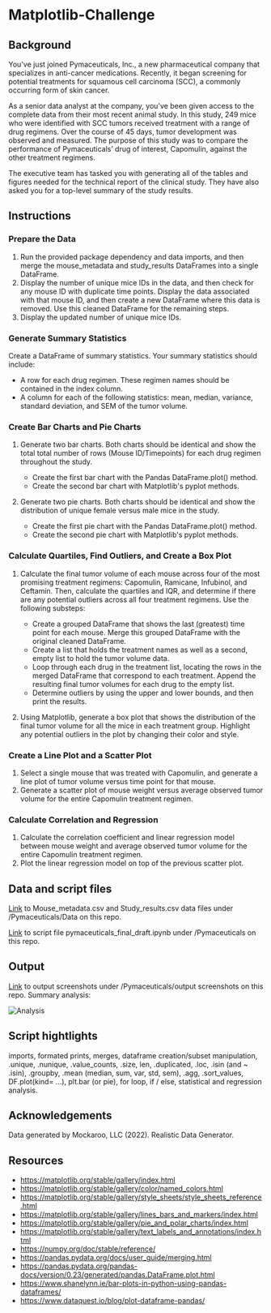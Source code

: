 # Matplotlib-Challenge

## Background

You've just joined Pymaceuticals, Inc., a new pharmaceutical company that specializes in anti-cancer medications. Recently, it began screening for potential treatments for squamous cell carcinoma (SCC), a commonly occurring form of skin cancer.

As a senior data analyst at the company, you've been given access to the complete data from their most recent animal study. In this study, 249 mice who were identified with SCC tumors received treatment with a range of drug regimens. Over the course of 45 days, tumor development was observed and measured. The purpose of this study was to compare the performance of Pymaceuticals’ drug of interest, Capomulin, against the other treatment regimens.

The executive team has tasked you with generating all of the tables and figures needed for the technical report of the clinical study. They have also asked you for a top-level summary of the study results.

## Instructions

### Prepare the Data

1. Run the provided package dependency and data imports, and then merge the mouse_metadata and study_results DataFrames into a single DataFrame.
2. Display the number of unique mice IDs in the data, and then check for any mouse ID with duplicate time points. Display the data associated with that mouse ID, and then create a new DataFrame where this data is removed. Use this cleaned DataFrame for the remaining steps.
3. Display the updated number of unique mice IDs.

### Generate Summary Statistics

Create a DataFrame of summary statistics. Your summary statistics should include:
* A row for each drug regimen. These regimen names should be contained in the index column.
* A column for each of the following statistics: mean, median, variance, standard deviation, and SEM of the tumor volume.

### Create Bar Charts and Pie Charts

1. Generate two bar charts. Both charts should be identical and show the total total number of rows (Mouse ID/Timepoints) for each drug regimen throughout the study.
    * Create the first bar chart with the Pandas DataFrame.plot() method.
    * Create the second bar chart with Matplotlib's pyplot methods.

2. Generate two pie charts. Both charts should be identical and show the distribution of unique female versus male mice in the study.
    * Create the first pie chart with the Pandas DataFrame.plot() method.
    * Create the second pie chart with Matplotlib's pyplot methods.

### Calculate Quartiles, Find Outliers, and Create a Box Plot

1. Calculate the final tumor volume of each mouse across four of the most promising treatment regimens: Capomulin, Ramicane, Infubinol, and Ceftamin. Then, calculate the quartiles and IQR, and determine if there are any potential outliers across all four treatment regimens. Use the following substeps:
    * Create a grouped DataFrame that shows the last (greatest) time point for each mouse. Merge this grouped DataFrame with the original cleaned DataFrame.
    * Create a list that holds the treatment names as well as a second, empty list to hold the tumor volume data.
    * Loop through each drug in the treatment list, locating the rows in the merged DataFrame that correspond to each treatment. Append the resulting final tumor volumes for each drug to the empty list.
    * Determine outliers by using the upper and lower bounds, and then print the results.

2. Using Matplotlib, generate a box plot that shows the distribution of the final tumor volume for all the mice in each treatment group. Highlight any potential outliers in the plot by changing their color and style.

### Create a Line Plot and a Scatter Plot

1. Select a single mouse that was treated with Capomulin, and generate a line plot of tumor volume versus time point for that mouse.
2. Generate a scatter plot of mouse weight versus average observed tumor volume for the entire Capomulin treatment regimen.

### Calculate Correlation and Regression

1. Calculate the correlation coefficient and linear regression model between mouse weight and average observed tumor volume for the entire Capomulin treatment regimen.
2. Plot the linear regression model on top of the previous scatter plot.

## Data and script files
[Link](https://github.com/brenprie/Matplotlib-Challenge/tree/main/Pymaceuticals/data) to Mouse_metadata.csv and Study_results.csv data files under /Pymaceuticals/Data on this repo. 

[Link](https://github.com/brenprie/Matplotlib-Challenge/tree/main/Pymaceuticals) to script file pymaceuticals_final_draft.ipynb under /Pymaceuticals on this repo. 

## Output 
[Link](https://github.com/brenprie/Matplotlib-Challenge/tree/main/Pymaceuticals/output%20screenshots) to output screenshots under /Pymaceuticals/output screenshots on this repo. Summary analysis:

![Analysis](https://github.com/user-attachments/assets/dd327bdc-09d3-4da7-80b2-dc614cd96cfb)



## Script hightlights
imports, formated prints, merges, dataframe creation/subset manipulation, .unique, .nunique, .value_counts, .size, len, .duplicated, .loc, .isin (and ~ .isin), .groupby, .mean (median, sum, var, std, sem), .agg, .sort_values, DF.plot(kind= ...), plt.bar (or pie), for loop, if / else, statistical and regression analysis.

## Acknowledgements
Data generated by Mockaroo, LLC (2022). Realistic Data Generator.

## Resources 
* https://matplotlib.org/stable/gallery/index.html
* https://matplotlib.org/stable/gallery/color/named_colors.html
* https://matplotlib.org/stable/gallery/style_sheets/style_sheets_reference.html
* https://matplotlib.org/stable/gallery/lines_bars_and_markers/index.html
* https://matplotlib.org/stable/gallery/pie_and_polar_charts/index.html
* https://matplotlib.org/stable/gallery/text_labels_and_annotations/index.html
* https://numpy.org/doc/stable/reference/
* https://pandas.pydata.org/docs/user_guide/merging.html
* https://pandas.pydata.org/pandas-docs/version/0.23/generated/pandas.DataFrame.plot.html
* https://www.shanelynn.ie/bar-plots-in-python-using-pandas-dataframes/
* https://www.dataquest.io/blog/plot-dataframe-pandas/

